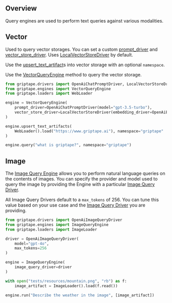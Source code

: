 ## Overview
Query engines are used to perform text queries against various modalities. 

## Vector

Used to query vector storages. You can set a custom [prompt_driver](../../reference/griptape/engines/query/vector_query_engine.md#griptape.engines.query.vector_query_engine.VectorQueryEngine.prompt_driver) and [vector_store_driver](../../reference/griptape/engines/query/vector_query_engine.md#griptape.engines.query.vector_query_engine.VectorQueryEngine.vector_store_driver). Uses [LocalVectorStoreDriver](../../reference/griptape/drivers/vector/local_vector_store_driver.md) by default.

Use the [upsert_text_artifact](../../reference/griptape/engines/query/vector_query_engine.md#griptape.engines.query.vector_query_engine.VectorQueryEngine.upsert_text_artifact)s into vector storage with an optional `namespace`.

Use the [VectorQueryEngine](../../reference/griptape/engines/query/vector_query_engine.md#griptape.engines.query.vector_query_engine.VectorQueryEngine.query) method to query the vector storage.

```python
from griptape.drivers import OpenAiChatPromptDriver, LocalVectorStoreDriver, OpenAiEmbeddingDriver
from griptape.engines import VectorQueryEngine
from griptape.loaders import WebLoader

engine = VectorQueryEngine(
    prompt_driver=OpenAiChatPromptDriver(model="gpt-3.5-turbo"),
    vector_store_driver=LocalVectorStoreDriver(embedding_driver=OpenAiEmbeddingDriver())
)

engine.upsert_text_artifacts(
    WebLoader().load("https://www.griptape.ai"), namespace="griptape"
)

engine.query("what is griptape?", namespace="griptape")
```

## Image
The [Image Query Engine](../../reference/griptape/engines/image_query/image_query_engine.md) allows you to perform natural language queries on the contents of images. You can specify the provider and model used to query the image by providing the Engine with a particular [Image Query Driver](../drivers/image-query-drivers.md).

All Image Query Drivers default to a `max_tokens` of 256. You can tune this value based on your use case and the [Image Query Driver](../drivers/image-query-drivers.md) you are providing.

```python
from griptape.drivers import OpenAiImageQueryDriver
from griptape.engines import ImageQueryEngine
from griptape.loaders import ImageLoader

driver = OpenAiImageQueryDriver(
    model="gpt-4o",
    max_tokens=256
)

engine = ImageQueryEngine(
    image_query_driver=driver
)

with open("tests/resources/mountain.png", "rb") as f:
    image_artifact = ImageLoader().load(f.read())

engine.run("Describe the weather in the image", [image_artifact])
```

